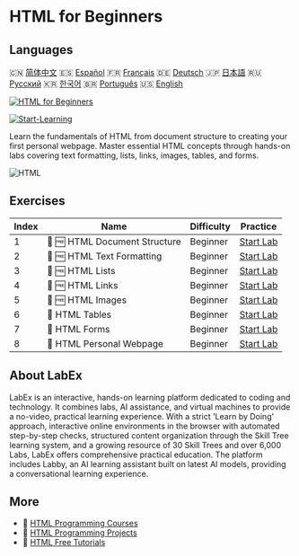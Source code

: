 # HTML for Beginners

## Languages

🇨🇳 [简体中文](README_zh.md) 🇪🇸 [Español](README_es.md) 🇫🇷 [Français](README_fr.md) 🇩🇪 [Deutsch](README_de.md) 🇯🇵 [日本語](README_ja.md) 🇷🇺 [Русский](README_ru.md) 🇰🇷 [한국어](README_ko.md) 🇧🇷 [Português](README_pt.md) 🇺🇸 [English](README.md) 

[![HTML for Beginners](https://cover-creator.labex.io/html-for-beginners.png)](https://labex.io/courses/html-for-beginners)

[![Start-Learning](https://img.shields.io/badge/Start-Learning-whitesmoke?style=for-the-badge)](https://labex.io/courses/html-for-beginners)

Learn the fundamentals of HTML from document structure to creating your first personal webpage. Master essential HTML concepts through hands-on labs covering text formatting, lists, links, images, tables, and forms.

![HTML](https://img.shields.io/badge/HTML-whitesmoke?style=for-the-badge&logo=html)


## Exercises

|   Index | Name                          | Difficulty   | Practice                                                                                               |
|---------|-------------------------------|--------------|--------------------------------------------------------------------------------------------------------|
|       1 | 📖 🆓 HTML Document Structure | Beginner     | <a target='_blank' href='https://labex.io/tutorials/html-html-document-structure-597898'>Start Lab</a> |
|       2 | 📖 🆓 HTML Text Formatting    | Beginner     | <a target='_blank' href='https://labex.io/tutorials/html-html-text-formatting-597904'>Start Lab</a>    |
|       3 | 📖 🆓 HTML Lists              | Beginner     | <a target='_blank' href='https://labex.io/tutorials/html-html-lists-597902'>Start Lab</a>              |
|       4 | 📖 🆓 HTML Links              | Beginner     | <a target='_blank' href='https://labex.io/tutorials/html-html-links-597901'>Start Lab</a>              |
|       5 | 📖 🆓 HTML Images             | Beginner     | <a target='_blank' href='https://labex.io/tutorials/html-html-images-597900'>Start Lab</a>             |
|       6 | 📖  HTML Tables               | Beginner     | <a target='_blank' href='https://labex.io/tutorials/html-html-tables-597903'>Start Lab</a>             |
|       7 | 📖  HTML Forms                | Beginner     | <a target='_blank' href='https://labex.io/tutorials/html-html-forms-597899'>Start Lab</a>              |
|       8 | 📖  HTML Personal Webpage     | Beginner     | <a target='_blank' href='https://labex.io/tutorials/html-html-personal-webpage-597905'>Start Lab</a>   |

## About LabEx

LabEx is an interactive, hands-on learning platform dedicated to coding and technology. It combines labs, AI assistance, and virtual machines to provide a no-video, practical learning experience. With a strict 'Learn by Doing' approach, interactive online environments in the browser with automated step-by-step checks, structured content organization through the Skill Tree learning system, and a growing resource of 30 Skill Trees and over 6,000 Labs, LabEx offers comprehensive practical education. The platform includes Labby, an AI learning assistant built on latest AI models, providing a conversational learning experience.

## More

- 🔗 [HTML Programming Courses](https://github.com/labex-labs/awesome-programming-courses)
- 🔗 [HTML Programming Projects](https://github.com/labex-labs/awesome-programming-projects)
- 🔗 [HTML Free Tutorials](https://github.com/labex-labs/html-free-tutorials)

